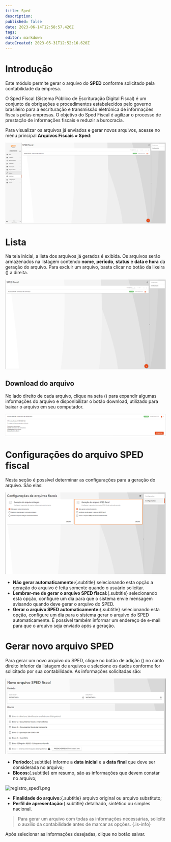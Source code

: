 ```yaml
---
title: Sped
description: 
published: false
date: 2023-06-14T12:58:57.426Z
tags: 
editor: markdown
dateCreated: 2023-05-31T12:52:16.620Z
---
```


# Introdução

Este módulo permite gerar o arquivo do **SPED** conforme solicitado pela contabilidade da empresa.

O Sped Fiscal (Sistema Público de Escrituração Digital Fiscal) é um conjunto de obrigações e procedimentos estabelecidos pelo governo brasileiro para a escrituração e transmissão eletrônica de informações fiscais pelas empresas. O objetivo do Sped Fiscal é agilizar o processo de prestação de informações fiscais e reduzir a burocracia.

Para visualizar os arquivos já enviados e gerar novos arquivos, acesse no menu principal **Arquivos Fiscais &raquo; Sped**:

![lista_sped.png](/arquivos_fiscais/sped/lista_sped.png)

# Lista

Na tela inicial, a lista dos arquivos já gerados é exibida. Os arquivos serão armazenados na listagem contendo **nome**, **período**, **status** e **data e hora** da geração do arquivo. Para excluir um arquivo, basta clicar no botão da lixeira (<em class="mdi mdi-delete"></em>) a direita. 

![lista_sped1.png](/arquivos_fiscais/sped/lista_sped1.png)



## Download do arquivo

No lado direito de cada arquivo, clique na seta (<em class="mdi mdi-chevron-down"></em>) para expandir algumas informações do arquivo e disponibilizar o botão <span class="mat-button mdi "> download</span>, utilizado para baixar o arquivo em seu computador.

![lista_sped2.png](/arquivos_fiscais/sped/lista_sped2.png)


# Configurações do arquivo SPED fiscal
Nesta seção é possível determinar as configurações para a geração do arquivo. São elas: 

![config_sped.png](/arquivos_fiscais/sped/config_sped.png)

- **Não gerar automaticamente:**{.subtitle} selecionando esta opção a geração do arquivo é feita somente quando o usuário solicitar.
- **Lembrar-me de gerar o arquivo SPED fiscal:**{.subtitle} selecionando esta opção, configure um dia para que o sistema envie mensagem  avisando quando deve gerar o arquivo do SPED.
- **Gerar o arquivo SPED automaticamente:**{.subtitle} selecionando esta opção, configure um dia para o sistema gerar o arquivo do SPED automaticamente. É possível também informar um endereço de e-mail para que o arquivo seja enviado após a geração.

# Gerar novo arquivo SPED

Para gerar um novo arquivo do SPED, clique no botão de adição (<em class="mdi mdi-plus-circle"></em>) no canto direito inferior da listagem de arquivos e selecione os dados conforme for solicitado por sua contabilidade. As informações solicitadas são:

![registro_sped.png](/arquivos_fiscais/sped/registro_sped.png)
- **Período:**{.subtitle} informe a **data inicial** e a **data final** que deve ser considerada no arquivo;
- **Blocos:**{.subtitle} em resumo, são as informações que devem constar no arquivo;





![registro_sped1.png](/arquivos_fiscais/sped/registro_sped1.png)
- **Finalidade do arquivo:**{.subtitle} arquivo original ou arquivo substituto;
- **Perfil de apresentação:**{.subtitle} detalhado, sintético ou simples nacional.

> Para gerar um arquivo com todas as informações necessárias, solicite o auxílio da contabilidade antes de marcar as opções.
{.is-info}

Após selecionar as informações desejadas, clique no botão <span class="mat-button mdi "> salvar</span>.















